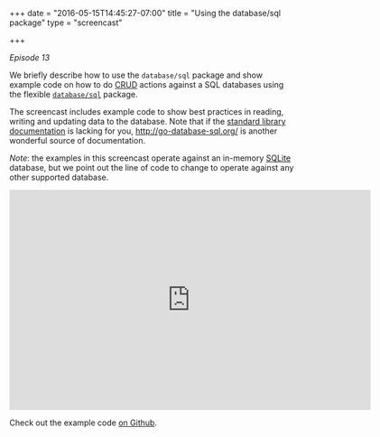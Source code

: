 +++
date = "2016-05-15T14:45:27-07:00"
title = "Using the database/sql package"
type = "screencast"

+++

_Episode 13_

We briefly describe how to use the `database/sql` package and show example code on how to do [CRUD](https://en.wikipedia.org/wiki/Create,_read,_update_and_delete) actions against a SQL databases using the flexible [`database/sql`](https://godoc.org/database/sql) package.

<!--more-->

The screencast includes example code to show best practices in reading, writing and updating data to the database. Note that if the [standard library documentation](https://godoc.org/database/sql) is lacking for you, http://go-database-sql.org/ is another wonderful source of documentation.

_Note_: the examples in this screencast operate against an in-memory [SQLite](https://www.sqlite.org/) database, but we point out the line of code to change to operate against any other supported database.

<iframe
  class="ytplayer"
  type="text/html"
  width="640"
  height="390"
  src="http://www.youtube.com/embed/nros7z5z-7M?autoplay=0&origin=http://example.com"
  frameborder="0"
></iframe>

Check out the example code [on Github](https://github.com/arschles/go-in-5-minutes/tree/master/episode13).
